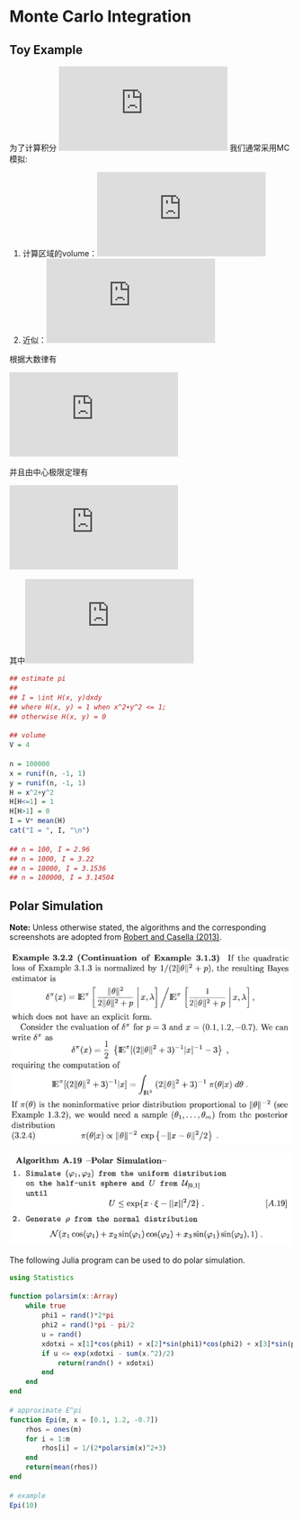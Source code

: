 # Monte Carlo Integration

## Toy Example

为了计算积分
![](https://latex.codecogs.com/gif.latex?I%20%3D%20%5Cint%20_D%20g%28%5Cmathbf%20x%29d%5Cmathbf%20x)
我们通常采用MC模拟:

1. 计算区域的volume：![](https://latex.codecogs.com/gif.latex?V%20%3D%20%5Cint_D%20d%5Cmathbf%20x)
2. 近似：![](https://latex.codecogs.com/gif.latex?%5Chat%20I_m%3DV%5Cfrac%7B1%7D%7Bm%7D%5Csum%5Climits_%7Bi%3D1%7D%5Emg%28%5Cmathbf%20x%5E%7B%28m%29%7D%29)

根据大数律有

![](https://latex.codecogs.com/gif.latex?%5Clim_%7Bm%5Crightarrow%20%5Cinfty%7D%20%5Chat%20I_m%3DI)

并且由中心极限定理有

![](https://latex.codecogs.com/gif.latex?%5Cfrac%7B1%7D%7BV%7D%7B%7D%5Csqrt%7Bm%7D%28%5Chat%20I_m-I%29%5Crightarrow%20N%280%2C%20%5Csigma%5E2%29)

其中![](https://latex.codecogs.com/gif.latex?%5Csigma%5E2%3Dvar%28g%28%5Cmathbf%20x%29%29)

```r
## estimate pi
##
## I = \int H(x, y)dxdy
## where H(x, y) = 1 when x^2+y^2 <= 1;
## otherwise H(x, y) = 0

## volume
V = 4

n = 100000
x = runif(n, -1, 1)
y = runif(n, -1, 1)
H = x^2+y^2
H[H<=1] = 1
H[H>1] = 0
I = V* mean(H)
cat("I = ", I, "\n")

## n = 100, I = 2.96
## n = 1000, I = 3.22
## n = 10000, I = 3.1536
## n = 100000, I = 3.14504
```

## Polar Simulation

**Note:** Unless otherwise stated, the algorithms and the corresponding screenshots are adopted from [Robert and Casella (2013)](https://www.springer.com/gp/book/9781475730715).

![](ex-3-2-2.png)

![](polar-simulation.png)

The following Julia program can be used to do polar simulation.

```julia
using Statistics

function polarsim(x::Array)
    while true
        phi1 = rand()*2*pi
        phi2 = rand()*pi - pi/2
        u = rand()
        xdotxi = x[1]*cos(phi1) + x[2]*sin(phi1)*cos(phi2) + x[3]*sin(phi1)*sin(phi2)
        if u <= exp(xdotxi - sum(x.^2)/2)
            return(randn() + xdotxi)
        end
    end
end

# approximate E^pi
function Epi(m, x = [0.1, 1.2, -0.7])
    rhos = ones(m)
    for i = 1:m
        rhos[i] = 1/(2*polarsim(x)^2+3)
    end
    return(mean(rhos))
end

# example
Epi(10)
```

